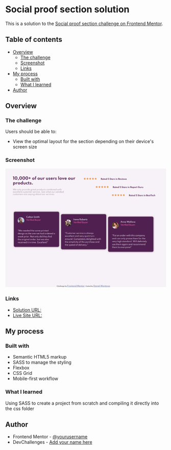 # Social proof section solution

This is a solution to the [Social proof section challenge on Frontend Mentor](https://www.frontendmentor.io/challenges/social-proof-section-6e0qTv_bA). 

## Table of contents

- [Overview](#overview)
  - [The challenge](#the-challenge)
  - [Screenshot](#screenshot)
  - [Links](#links)
- [My process](#my-process)
  - [Built with](#built-with)
  - [What I learned](#what-i-learned)
- [Author](#author)

## Overview

### The challenge

Users should be able to:

- View the optimal layout for the section depending on their device's screen size

### Screenshot

![](./images/social%20proof%20preview.PNG)

### Links

- [Solution URL:](https://github.com/dnewbie25/Frontend-Mentor/tree/main/social-proof-section-master)
- [Live Site URL:](https://social-proof-by-me.netlify.app)

## My process

### Built with

- Semantic HTML5 markup
- SASS to manage the styling
- Flexbox
- CSS Grid
- Mobile-first workflow

### What I learned

Using SASS to create a project from scratch and compiling it directly into the css folder

## Author

- Frontend Mentor - [@yourusername](https://https://www.frontendmentor.io/profile/dnewbie25)
- DevChallenges - [Add your name here](https://https://devchallenges.io/portfolio/dnewbie25)